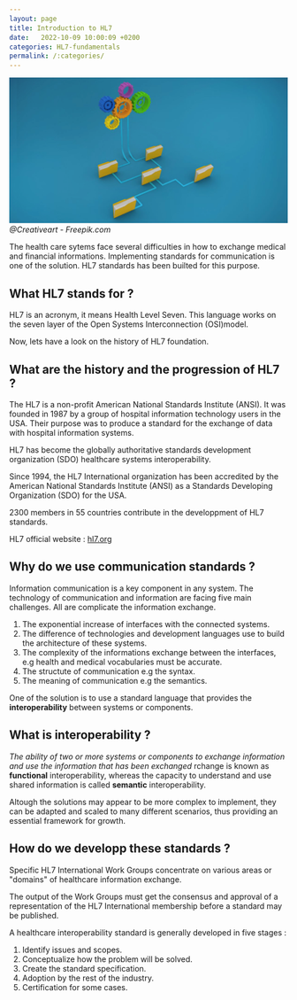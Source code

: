 ```yaml
---
layout: page
title: Introduction to HL7
date:   2022-10-09 10:00:09 +0200
categories: HL7-fundamentals
permalink: /:categories/
---
```

![image](/assets/images/intro-hl7.png)
*@Creativeart - Freepik.com*

The health care sytems face several difficulties in how to exchange medical and financial informations.
Implementing standards for communication is one of the solution.
HL7 standards has been builted for this purpose.

## What HL7 stands for ?

HL7 is an acronym, it means Health Level Seven. This language works on the seven layer of the Open Systems Interconnection (OSI)model.

Now, lets have a look on the history of HL7 foundation.

## What are the history and the progression of HL7 ?

The HL7 is a non-profit American National Standards Institute (ANSI). It was founded in 1987 by a group of hospital information technology users in the USA. Their purpose was to produce a standard for the exchange of data with hospital information systems.

HL7 has become the globally authoritative standards development organization (SDO) healthcare systems interoperability.

Since 1994, the HL7 International organization has been accredited by the American National Standards Institute (ANSI) as a Standards Developing Organization (SDO) for the USA.

2300 members in 55 countries contribute in the developpment of HL7 standards.

HL7 official website : [hl7.org](http://www.hl7.org/)

## Why do we use communication standards ?

Information communication is a key component in any system.
The technology of communication and information are facing five main challenges. All are complicate the information exchange.

1. The exponential increase of interfaces with the connected systems.
2. The difference of technologies and development languages use to build the architecture of these systems.
3. The complexity of the informations exchange between the interfaces, e.g health and medical vocabularies must be accurate. 
4. The structute of communication e.g the syntax.
5. The meaning of communication e.g the semantics.

One of the solution is to use a standard language that provides the **interoperability** between systems or components.

## What is interoperability ?

*The ability of two or more systems or components to exchange information and use the information that has been exchanged*
rchange is known as **functional** interoperability, whereas the capacity to understand and use shared information is called **semantic** interoperability.

Altough the solutions may appear to be more complex to implement, they can be adapted and scaled to many different scenarios, thus providing an essential framework for growth.

## How do we developp these standards ?

Specific HL7 International Work Groups concentrate on various areas or "domains" of healthcare information exchange.

The output of the Work Groups must get the consensus and approval of a representation of the HL7 International membership before a standard may be published.

A healthcare interoperability standard is generally developed in five stages : 

1. Identify issues and scopes. 
2. Conceptualize how the problem will be solved.
3. Create the standard specification.
4. Adoption by the rest of the industry.
5. Certification for some cases.


